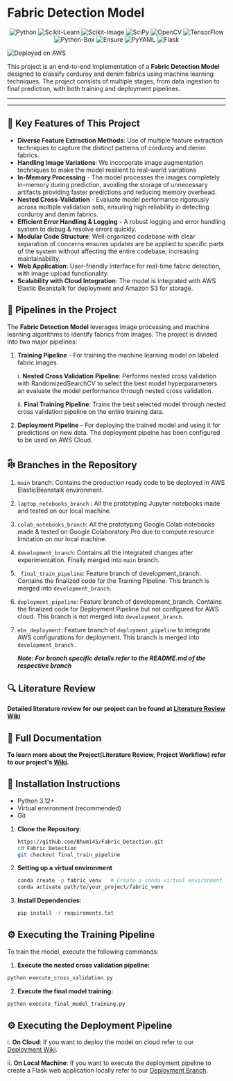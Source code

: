 # Fabric Detection Model


<p align="center">
<!--Here come the badges-->
  <img src="https://img.shields.io/badge/Python-3.12.7%2B-blue" alt="Python">
  <img src="https://img.shields.io/badge/scikit--learn-1.5.2-F7931E" alt="Scikit-Learn">
  <img src="https://img.shields.io/badge/scikit--image-0.24.0-FFD700" alt="Scikit-Image">
  <img src="https://img.shields.io/badge/scipy-1.14.1-8CAAE6" alt="SciPy">
  <img src="https://img.shields.io/badge/opencv--python-4.10.0-FF5733" alt="OpenCV">
  <img src="https://img.shields.io/badge/tensorflow-2.17.0-FF6F00" alt="TensorFlow">
  <img src="https://img.shields.io/badge/python--box-7.2.0-4B8BBE" alt="Python-Box">
  <img src="https://img.shields.io/badge/ensure-1.0.4-6B8E23" alt="Ensure">
  <img src="https://img.shields.io/badge/pyyaml-6.0.2-F0C420" alt="PyYAML">
  <img src="https://img.shields.io/badge/flask-3.0.3-000000" alt="Flask">
</p>

<!-- AWS Deployment Badges -->
  <img src="https://img.shields.io/badge/deployed%20on-AWS%20Elastic%20Beanstalk-FF9900?logo=amazon-aws&logoColor=white" alt="Deployed on AWS">

This project is an end-to-end implementation of a **Fabric Detection Model** designed to classify corduroy and denim fabrics using machine learning techniques. The project consists of multiple stages, from data ingestion to final prediction, with both training and deployment pipelines.

------------------------- 
----------

##  📌 Key Features of This Project

- **Diverse Feature Extraction Methods**: Use of multiple feature extraction techniques to capture the distinct patterns of corduroy and denim fabrics.
- **Handling Image Variations**: We incorporate image augmentation techniques to make the model resilient to real-world variations
- **In-Memory Processing** - The model processes the images completely in-memory during prediction, avoiding the storage of unnecessary artifacts providing faster predictions and reducing memory overhead.
- **Nested Cross-Validation** - Evaluate model performance rigorously across multiple validation sets, ensuring high reliability in detecting corduroy and denim fabrics.
- **Efficient Error Handling & Logging** - A robust logging and error handling system to debug & resolve errors quickly.
- **Modular Code Structure**: Well-organized codebase with clear separation of concerns ensures updates are be applied to specific parts of the system without affecting the entire codebase, increasing maintainability.
- **Web Application**: User-friendly interface for real-time fabric detection, with image upload functionality.
- **Scalability with Cloud Integration**: The model is integrated with AWS Elastic Beanstalk for deployment and Amazon S3 for storage.


## 📌 Pipelines in the Project

The **Fabric Detection Model** leverages image processing and machine learning algorithms to identify fabrics from images. The project is divided into two major pipelines:

1. **Training Pipeline** - For training the machine learning model on labeled fabric images.

     i. **Nested Cross Validation Pipeline**: Performs nested cross validation with RandomizedSearchCV to select the best model hyperparameters an evaluate the model performance through nested cross validation.

   ii. **Final Training Pipeline**: Trains the best selected model through nested cross validation pipeline on the entire training data.
   
3. **Deployment Pipeline** - For deploying the trained model and using it for predictions on new data. The deployment pipelne has been configured to be used on AWS Cloud.


## 𓇗 Branches in the Repository

1. `main` branch: Contains the production ready code to be deployed in AWS ElasticBeanstalk environment.
2. `laptop_notebooks_branch` : All the prototyping Jupyter notebooks made and tested on our local machine.
3. `colab_notebooks_branch`: All the prototyping Google Colab notebooks made & tested on Google Colaboratory Pro due to compute resource limitation on our local machine.
4. `development_branch`: Contains all the integrated changes after experimentation. Finally merged into `main` branch.
5. ` final_train_pipeline`: Feature branch of development_branch. Contains the finalized code for the Training Pipeline. This branch is merged into `development_branch`.
6. `deployment_pipeline`: Feature branch of development_branch. Contains the finalized code for Deployment Pipeline but not configured for AWS cloud. This branch is not merged into `development_branch`.
7. `ebs_deployment`: Feature branch of `deployment_pipeline` to integrate AWS configurations for deployment.
   This branch is merged into `development_branch` .

   **_Note: For branch specific details refer to the README.md of the respective branch_**



## 🔍 Literature Review

**Detailed literature review for our project can be found at [Literature Review Wiki](https://github.com/Bhumi45/Fabric_Detection/wiki/Literature-Review)**


## 📄 Full Documentation

**To learn more about the Project(Literature Review, Project Workflow) refer to our project's [Wiki](https://github.com/Bhumi45/Fabric_Detection/wiki).**
## 🚀 Installation Instructions

- Python 3.12+
- Virtual environment (recommended)
- Git

1. **Clone the Repository**:
    ```bash
    https://github.com/Bhumi45/Fabric_Detection.git
    cd Fabric_Detection
    git checkout final_train_pipeline
    ```

2. **Setting up a virtual environment**
    ```bash
    conda create -p fabric_venv   # Create a conda virtual environment
    conda activate path/to/your_project/fabric_venv
    ```

3. **Install Dependencies**:
    ```bash
    pip install -r requirements.txt
    ```

## ⚙️ Executing the Training Pipeline

To train the model, execute the following commands:

1. **Execute the nested cross validation pipeline:**
```bash
python execute_cross_validation.py
```

2. **Execute the final model training:**
```bash
python execute_final_model_training.py
```


## ⚙️ Executing the Deployment Pipeline

i. **On Cloud**: If you want to deploy the model on cloud refer to our [Deployment Wiki](https://github.com/Bhumi45/Fabric_Detection/wiki/Deployment).

   ii. **On Local Machine**: If you want to execute the deployment pipeline to create a Flask web application locally refer to our [Deployment Branch](https://github.com/Bhumi45/Fabric_Detection/tree/deployment_pipeline). 


